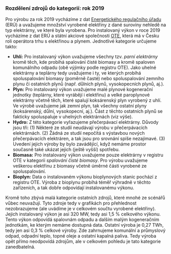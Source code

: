 ### Rozdělení zdrojů do kategorií: rok 2019
Pro výrobu za rok 2019 vycházíme z dat [Energetického regulačního úřadu](https://www.eru.cz) (ERÚ) a uvažujeme množství vyrobené elektřiny z dané suroviny nehledě na typ elektrárny, ve které byla vyrobena. Pro instalovaný výkon v roce 2019 vycházíme z dat ERÚ a státní akciové společnosti [OTE](https://www.ote-cr.cz/cs), která má v Česku roli operátora trhu s elektřinou a plynem. Jednotlivé kategorie určujeme takto:

* **Uhlí:** Pro instalovaný výkon uvažujeme všechny tzv. _parní elektrárny_ kromě těch, kde probíhá spalování čisté biomasy a kromě spaloven komunálního odpadu (obě výjimky podle registru OTE). Jako uhelné elektrárny a teplárny tedy uvažujeme i ty, ve kterých probíhá spoluspalování biomasy (poměrně časté) nebo spoluspalování zemního plynu či ostatních plynů (např. důlních plynů, vysokopecních plynů, aj.).
* **Plyn:** Pro instalovaný výkon uvažujeme malé plynové kogenerační jednotky (teplárny, které vyrábějí i elektřinu) a velké paroplynové elektrárny včetně těch, které spalují koksárenský plyn vyrobený z uhlí. Ve výrobě uvažujeme jak zemní plyn, tak všechny ostatní plyny (koksárenský, důlní, vysokopecní, aj.). Část z těchto ostatních plynů se fakticky spoluspaluje v uhelných elektrárnách (viz výše).
* **Hydro:** Z této kategorie vyřazujeme přečerpávací elektrárny. Důvody jsou tři: (1) Některé ze studíí neudávají výrobu v přečerpávacích elektrárnách. (2) Žádná ze studií nepočítá s výstavbou nových přečerpávacích elektráren, a tak jsou pro srovnání spíše nezajímavé. (3) Uvedení jejich výroby by bylo zavádějící, když nemáme prostor současně také ukázat jejich (ještě vyšší) spotřebu.
* **Biomasa:** Pro instalovaný výkon uvažujeme pouze elektrárny v registru OTE v kategorii _spalování čisté biomasy_. Pro výrobu uvažujeme veškerou elektřinu z biomasy včetně úměrné části vyrobené ze spoluspalování.
* **Bioplyn:** Data o instalovaném výkonu bioplynových stanic pochází z registru OTE. Výroba z bioplynu probíhá téměř výhradně v těchto zařízeních, a tak dobře odpovídají instalovanému výkonu.

Kromě toho zbývá malá kategorie ostatních zdrojů, které mnohé ze scénářů vůbec neuvažují. Tyto zdroje tedy v grafikách pro přehlednost nezobrazujeme (ale uvádíme je v celkovém součtu vyrobené elektřiny). Jejich instalovaný výkon je asi 320 MW, tedy asi 1,5 % celkového výkonu. Tento výkon odpovídá spalovnám odpadu a dalším malým kogeneračním jednotkám, ke kterým nemáme dostupná data. Ostatní výroba je 0,27 TWh, tedy jen asi 0,3 % celkové výroby. Zde zahrnujeme komunální a průmyslový odpad, odpadní teplo, topné oleje a ostatní kapalná paliva. Tedy výroba opět přímo neodpovídá zdrojům, ale v celkovém pohledu je tato kategorie zanedbatelná.
